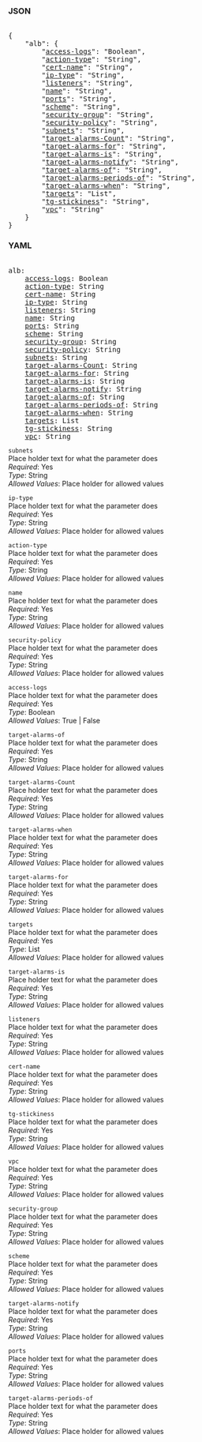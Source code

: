 ### JSON 
<pre> 
{
    "alb": {
        "<a href=#access-logs>access-logs</a>": "Boolean", 
        "<a href=#action-type>action-type</a>": "String", 
        "<a href=#cert-name>cert-name</a>": "String", 
        "<a href=#ip-type>ip-type</a>": "String", 
        "<a href=#listeners>listeners</a>": "String", 
        "<a href=#name>name</a>": "String", 
        "<a href=#ports>ports</a>": "String", 
        "<a href=#scheme>scheme</a>": "String", 
        "<a href=#security-group>security-group</a>": "String", 
        "<a href=#security-policy>security-policy</a>": "String", 
        "<a href=#subnets>subnets</a>": "String", 
        "<a href=#target-alarms-Count>target-alarms-Count</a>": "String", 
        "<a href=#target-alarms-for>target-alarms-for</a>": "String", 
        "<a href=#target-alarms-is>target-alarms-is</a>": "String", 
        "<a href=#target-alarms-notify>target-alarms-notify</a>": "String", 
        "<a href=#target-alarms-of>target-alarms-of</a>": "String", 
        "<a href=#target-alarms-periods-of>target-alarms-periods-of</a>": "String", 
        "<a href=#target-alarms-when>target-alarms-when</a>": "String", 
        "<a href=#targets>targets</a>": "List", 
        "<a href=#tg-stickiness>tg-stickiness</a>": "String", 
        "<a href=#vpc>vpc</a>": "String"
    }
}</pre> 
### YAML 
<pre> 
alb:
    <a href=#access-logs>access-logs</a>: Boolean
    <a href=#action-type>action-type</a>: String
    <a href=#cert-name>cert-name</a>: String
    <a href=#ip-type>ip-type</a>: String
    <a href=#listeners>listeners</a>: String
    <a href=#name>name</a>: String
    <a href=#ports>ports</a>: String
    <a href=#scheme>scheme</a>: String
    <a href=#security-group>security-group</a>: String
    <a href=#security-policy>security-policy</a>: String
    <a href=#subnets>subnets</a>: String
    <a href=#target-alarms-Count>target-alarms-Count</a>: String
    <a href=#target-alarms-for>target-alarms-for</a>: String
    <a href=#target-alarms-is>target-alarms-is</a>: String
    <a href=#target-alarms-notify>target-alarms-notify</a>: String
    <a href=#target-alarms-of>target-alarms-of</a>: String
    <a href=#target-alarms-periods-of>target-alarms-periods-of</a>: String
    <a href=#target-alarms-when>target-alarms-when</a>: String
    <a href=#targets>targets</a>: List
    <a href=#tg-stickiness>tg-stickiness</a>: String
    <a href=#vpc>vpc</a>: String
</pre> 


`subnets`  <a name="subnets"></a> \
Place holder text for what the parameter does \
*Required*: Yes \
*Type*: String \
*Allowed Values*: Place holder for allowed values

`ip-type`  <a name="ip-type"></a> \
Place holder text for what the parameter does \
*Required*: Yes \
*Type*: String \
*Allowed Values*: Place holder for allowed values

`action-type`  <a name="action-type"></a> \
Place holder text for what the parameter does \
*Required*: Yes \
*Type*: String \
*Allowed Values*: Place holder for allowed values

`name`  <a name="name"></a> \
Place holder text for what the parameter does \
*Required*: Yes \
*Type*: String \
*Allowed Values*: Place holder for allowed values

`security-policy`  <a name="security-policy"></a> \
Place holder text for what the parameter does \
*Required*: Yes \
*Type*: String \
*Allowed Values*: Place holder for allowed values

`access-logs`  <a name="access-logs"></a> \
Place holder text for what the parameter does \
*Required*: Yes \
*Type*: Boolean \
*Allowed Values*: True | False

`target-alarms-of`  <a name="target-alarms-of"></a> \
Place holder text for what the parameter does \
*Required*: Yes \
*Type*: String \
*Allowed Values*: Place holder for allowed values

`target-alarms-Count`  <a name="target-alarms-Count"></a> \
Place holder text for what the parameter does \
*Required*: Yes \
*Type*: String \
*Allowed Values*: Place holder for allowed values

`target-alarms-when`  <a name="target-alarms-when"></a> \
Place holder text for what the parameter does \
*Required*: Yes \
*Type*: String \
*Allowed Values*: Place holder for allowed values

`target-alarms-for`  <a name="target-alarms-for"></a> \
Place holder text for what the parameter does \
*Required*: Yes \
*Type*: String \
*Allowed Values*: Place holder for allowed values

`targets`  <a name="targets"></a> \
Place holder text for what the parameter does \
*Required*: Yes \
*Type*: List \
*Allowed Values*: Place holder for allowed values

`target-alarms-is`  <a name="target-alarms-is"></a> \
Place holder text for what the parameter does \
*Required*: Yes \
*Type*: String \
*Allowed Values*: Place holder for allowed values

`listeners`  <a name="listeners"></a> \
Place holder text for what the parameter does \
*Required*: Yes \
*Type*: String \
*Allowed Values*: Place holder for allowed values

`cert-name`  <a name="cert-name"></a> \
Place holder text for what the parameter does \
*Required*: Yes \
*Type*: String \
*Allowed Values*: Place holder for allowed values

`tg-stickiness`  <a name="tg-stickiness"></a> \
Place holder text for what the parameter does \
*Required*: Yes \
*Type*: String \
*Allowed Values*: Place holder for allowed values

`vpc`  <a name="vpc"></a> \
Place holder text for what the parameter does \
*Required*: Yes \
*Type*: String \
*Allowed Values*: Place holder for allowed values

`security-group`  <a name="security-group"></a> \
Place holder text for what the parameter does \
*Required*: Yes \
*Type*: String \
*Allowed Values*: Place holder for allowed values

`scheme`  <a name="scheme"></a> \
Place holder text for what the parameter does \
*Required*: Yes \
*Type*: String \
*Allowed Values*: Place holder for allowed values

`target-alarms-notify`  <a name="target-alarms-notify"></a> \
Place holder text for what the parameter does \
*Required*: Yes \
*Type*: String \
*Allowed Values*: Place holder for allowed values

`ports`  <a name="ports"></a> \
Place holder text for what the parameter does \
*Required*: Yes \
*Type*: String \
*Allowed Values*: Place holder for allowed values

`target-alarms-periods-of`  <a name="target-alarms-periods-of"></a> \
Place holder text for what the parameter does \
*Required*: Yes \
*Type*: String \
*Allowed Values*: Place holder for allowed values

